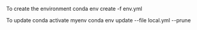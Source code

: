 To create the environment
conda env create -f env.yml

To update
conda activate myenv
conda env update --file local.yml --prune